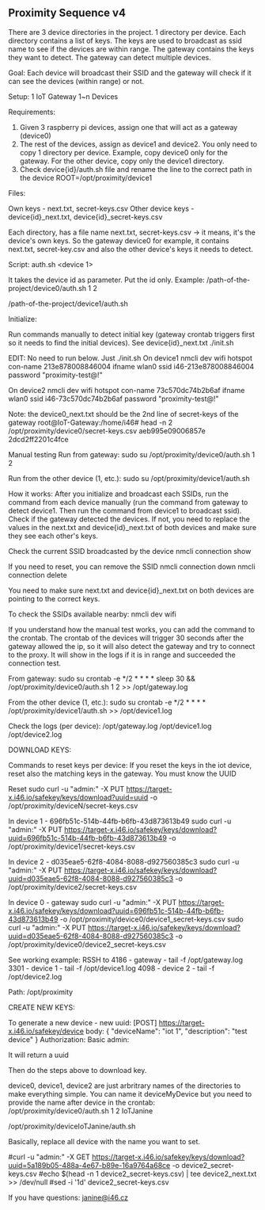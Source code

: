 ## Proximity Sequence v4

There are 3 device directories in the project. 1 directory per device.
Each directory contains a list of keys. The keys are used to broadcast as ssid name to see if the devices are within range.
The gateway contains the keys they want to detect.
The gateway can detect multiple devices.


Goal:
Each device will broadcast their SSID and the gateway will check if it can see the devices (within range) or not.

Setup:
1 IoT Gateway
1~n Devices

Requirements:
1. Given 3 raspberry pi devices, assign one that will act as a gateway (device0)
2. The rest of the devices, assign as device1 and device2. You only need to copy 1 directory per device.
   Example, copy device0 only for the gateway. For the other device, copy only the device1 directory.
3. Check device{id}/auth.sh file and rename the line to the correct path in the device
   ROOT=/opt/proximity/device1

Files:

Own keys - next.txt, secret-keys.csv
Other device keys - device{id}_next.txt, device{id}_secret-keys.csv

Each directory, has a file name next.txt, secret-keys.csv -> it means, it's the device's own keys.
So the gateway device0 for example, it contains next.txt, secret-key.csv and also the other device's keys it needs to detect.

Script:
auth.sh <device 1> <device n optional>

It takes the device id as parameter. Put the id only.
Example:
/path-of-the-project/device0/auth.sh 1 2

/path-of-the-project/device1/auth.sh

Initialize:

Run commands manually to detect initial key (gateway crontab triggers first so it needs to find the initial devices). See device{id}_next.txt
./init.sh

EDIT: No need to run below. Just ./init.sh
On device1
nmcli dev wifi hotspot con-name 213e878008846004 ifname wlan0 ssid i46-213e878008846004 password "proximity-test@!"

On device2
nmcli dev wifi hotspot con-name 73c570dc74b2b6af ifname wlan0 ssid i46-73c570dc74b2b6af password "proximity-test@!"

Note: the device0_next.txt should be the 2nd line of secret-keys of the gateway
root@IoT-Gateway:/home/i46# head -n 2 /opt/proximity/device0/secret-keys.csv
aeb995e09006857e
2dcd2ff2201c4fce


Manual testing
Run from gateway:
sudo su
/opt/proximity/device0/auth.sh 1 2

Run from the other device (1, etc.):
sudo su
/opt/proximity/device1/auth.sh

How it works:
After you initialize and broadcast each SSIDs, run the command from each device manually (run the command from gateway to detect device1. Then run the command from device1 to broadcast ssid).
Check if the gateway detected the devices.
If not, you need to replace the values in the next.txt and device{id}_next.txt of both devices and make sure they see each other's keys.


Check the current SSID broadcasted by the device
nmcli connection show

If you need to reset, you can remove the SSID
nmcli connection down <SSID>
nmcli connection delete <SSID>

You need to make sure next.txt and device{id}_next.txt on both devices are pointing to the correct keys.

To check the SSIDs available nearby:
nmcli dev wifi

If you understand how the manual test works, you can add the command to the crontab.
The crontab of the devices will trigger 30 seconds after the gateway allowed the ip, so it will also detect the gateway and
try to connect to the proxy. It will show in the logs if it is in range and succeeded the connection test.

From gateway:
sudo su
crontab -e
*/2 * * * * sleep 30 &&  /opt/proximity/device0/auth.sh 1 2 >> /opt/gateway.log

From the other device (1, etc.):
sudo su
crontab -e
*/2 * * * * /opt/proximity/device1/auth.sh >> /opt/device1.log


Check the logs (per device):
/opt/gateway.log
/opt/device1.log
/opt/device2.log

DOWNLOAD KEYS:

Commands to reset keys per device:
If you reset the keys in the iot device, reset also the matching keys in the gateway.
You must know the UUID

Reset
sudo curl -u "admin:<password>" -X PUT https://target-x.i46.io/safekey/keys/download?uuid=uuid -o /opt/proximity/deviceN/secret-keys.csv

In device 1 - 696fb51c-514b-44fb-b6fb-43d873613b49
sudo curl -u "admin:<password>" -X PUT https://target-x.i46.io/safekey/keys/download?uuid=696fb51c-514b-44fb-b6fb-43d873613b49 -o /opt/proximity/device1/secret-keys.csv

In device 2 - d035eae5-62f8-4084-8088-d927560385c3
sudo curl -u "admin:<password>" -X PUT https://target-x.i46.io/safekey/keys/download?uuid=d035eae5-62f8-4084-8088-d927560385c3 -o /opt/proximity/device2/secret-keys.csv

In device 0 - gateway
sudo curl -u "admin:<password>" -X PUT https://target-x.i46.io/safekey/keys/download?uuid=696fb51c-514b-44fb-b6fb-43d873613b49 -o /opt/proximity/device0/device1_secret-keys.csv
sudo curl -u "admin:<password>" -X PUT https://target-x.i46.io/safekey/keys/download?uuid=d035eae5-62f8-4084-8088-d927560385c3 -o /opt/proximity/device0/device2_secret-keys.csv

See working example:
RSSH to
4186 - gateway - tail -f /opt/gateway.log
3301 - device 1 - tail -f /opt/device1.log
4098 - device 2 - tail -f /opt/device2.log

Path: /opt/proximity

CREATE NEW KEYS:

To generate a new device - new uuid:
[POST] https://target-x.i46.io/safekey/device
body:
{
"deviceName": "iot 1",
"description": "test device"
}
Authorization: Basic
admin:<password>

It will return a uuid

Then do the steps above to download key.

device0, device1, device2 are just arbritrary names of the directories to make everything simple.
You can name it deviceMyDevice but you need to provide the name after device<name> in the crontab:
/opt/proximity/device0/auth.sh 1 2 IoTJanine

/opt/proximity/deviceIoTJanine/auth.sh

Basically, replace all device<name> with the name you want to set.


#curl -u "admin:<password>" -X GET https://target-x.i46.io/safekey/keys/download?uuid=5a189b05-488a-4e67-b89e-16a9764a68ce -o device2_secret-keys.csv
#echo $(head -n 1 device2_secret-keys.csv) | tee device2_next.txt >> /dev/null
#sed -i '1d' device2_secret-keys.csv


If you have questions:
janine@i46.cz



